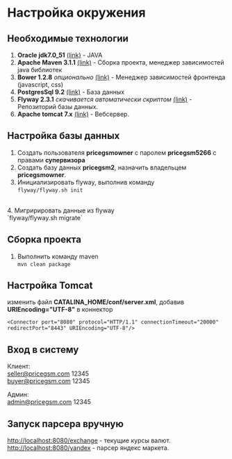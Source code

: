 Настройка окружения
===================

Необходимые технологии
----------------------
1. **Oracle jdk7.0_51** [(link)](http://www.oracle.com/technetwork/java/javase/downloads/jdk7-downloads-1880260.html) - JAVA
2. **Apache Maven 3.1.1** [(link)](http://maven.apache.org/download.cgi) - Сборка проекта, менеджер зависимостей java библиотек
3. **Bower 1.2.8** *опционально* [(link)](http://bower.io/) - Менеджер зависимостей фронтенда (javascript, css)
4. **PostgresSql 9.2** [(link)](http://www.postgresql.org/download/) - База данных
5. **Flyway 2.3.1** *скачивается автоматически скриптом* [(link)](http://flywaydb.org/getstarted/download.html) - Репозиторий базы данных.
6. **Apache tomcat 7.x** [(link)](http://tomcat.apache.org/download-70.cgi) - Вебсервер.

Настройка базы данных
----------------------
1. Создать пользователя **pricegsmowner** с паролем **pricegsm5266** с правами **супервизора**
2. Создать базу данных **pricegsm2**, назначить владельцем **pricegsmowner**.
3. Инициализировать flyway, выполнив команду <br/>
`flyway/flyway.sh init`
<br/>
4. Мигририровать данные из flyway <br/>
`flyway/flyway.sh migrate`

Сборка проекта
--------------

1. Выполнить команду maven <br/>
`mvn clean package`

Настройка Tomcat
----------------

изменить файл **CATALINA_HOME/conf/server.xml**, добавив **URIEncoding="UTF-8"** в коннектор

`<Connector port="8080" protocol="HTTP/1.1"
               connectionTimeout="20000"
               redirectPort="8443" URIEncoding="UTF-8"/>`

Вход в систему
--------------

Клиент:
<br/>
seller@pricegsm.com 12345
<br/>
buyer@pricegsm.com 12345

Админ:
<br/>
admin@pricegsm.com 12345

Запуск парсера вручную
----------------------

[http://localhost:8080/exchange](http://localhost:8080/exchange) - текущие курсы валют.
<br/>
[http://localhost:8080/yandex](http://localhost:8080/yandex) - парсер яндекс маркета.